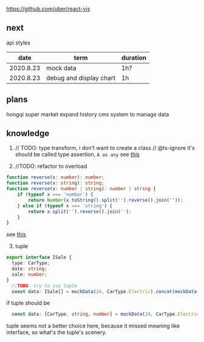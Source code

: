 https://github.com/uber/react-vis

## next
api
styles

|date|term| duration|
|--|--|--|
|2020.8.23|mock data| 1h?|
|2020.8.23|debug and display chart| 1h|

## plans
hongqi super market expand history
cms system to manage data

## knowledge
1.    // TODO: type transform, i don't want to create a class
    // @ts-ignore
  it's should be called type assertion, `A as any`
  see [this](https://ts.xcatliu.com/basics/type-assertion.html)

2.   //TODO: refactor to overload
```ts
function reverse(x: number): number;
function reverse(x: string): string;
function reverse(x: number | string): number | string {
    if (typeof x === 'number') {
        return Number(x.toString().split('').reverse().join(''));
    } else if (typeof x === 'string') {
        return x.split('').reverse().join('');
    }
}
```
see [this](https://ts.xcatliu.com/basics/type-of-function.html#%E9%87%8D%E8%BD%BD)

3. tuple
```ts
export interface ISale {
  type: CarType;
  date: string;
  sale: number;
}
  //TODO: try to use tuple
  const data: ISale[] = mockData(24, CarType.Electric).concat(mockData(24, CarType.Gas));
```
if tuple should be
```ts
  const data: [CarType, string, number] = mockData(24, CarType.Electric).concat(mockData(24, CarType.Gas));
```
tuple seems not a better choice here, because it missed meaning like interface, so what's the tuple's scenery.
